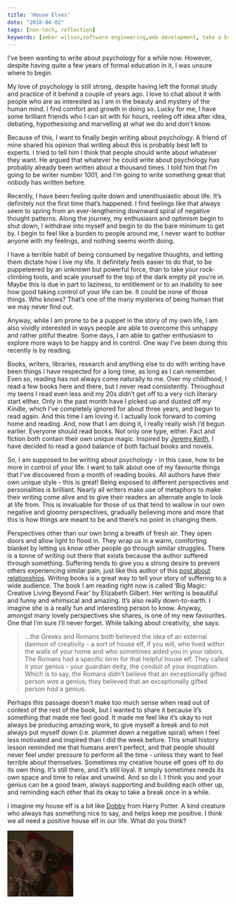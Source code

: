 ```yaml
---
title: 'House Elves'
date: "2018-04-02"
tags: [non-tech, reflection]
keywords: [amber wilson,software engineering,web development, take a break, house elves, musing, psychology, self care]
---
```


I’ve been wanting to write about psychology for a while now. However, despite having quite a few years of formal education in it, I was unsure where to begin.

My love of psychology is still strong, despite having left the formal study and practice of it behind a couple of years ago. I love to chat about it with people who are as interested as I am in the beauty and mystery of the human mind. I find comfort and growth in doing so. Lucky for me, I have some brilliant friends who I can sit with for hours, reeling off idea after idea, debating, hypothesising and marvelling at what we do and don't know.

Because of this, I want to finally begin writing about psychology. A friend of mine shared his opinion that writing about this is probably best left to experts. I tried to tell him I think that people should write about whatever they want. He argued that whatever he could write about psychology has probably already been written about a thousand times. I told him that I’m going to be writer number 1001, and I’m going to write something great that nobody has written before.

Recently, I have been feeling quite down and unenthusiastic about life. It’s definitely not the first time that’s happened. I find feelings like that always seem to spring from an ever-lengthening downward spiral of negative thought patterns. Along the journey, my enthusiasm and optimism begin to shut down, I withdraw into myself and begin to do the bare minimum to get by. I begin to feel like a burden to people around me, I never want to bother anyone with my feelings, and nothing seems worth doing.

I have a terrible habit of being consumed by negative thoughts, and letting them dictate how I live my life. It definitely feels easier to do that, to be puppeteered by an unknown but powerful force, than to take your rock-climbing tools, and scale yourself to the top of the dark empty pit you’re in. Maybe this is due in part to laziness, to entitlement or to an inability to see how good taking control of your life can be. It could be none of those things. Who knows? That’s one of the many mysteries of being human that we may never find out.

Anyway, while I am prone to be a puppet in the story of my own life, I am also vividly interested in ways people are able to overcome this unhappy and rather pitiful theatre. Some days, I am able to gather enthusiasm to explore more ways to be happy and in control. One way I’ve been doing this recently is by reading.

Books, writers, libraries, research and anything else to do with writing have been things I have respected for a long time, as long as I can remember. Even so, reading has not always come naturally to me. Over my childhood, I read a few books here and there, but I never read consistently. Throughout my teens I read even less and my 20s didn’t get off to a very rich literary start either. Only in the past month have I picked up and dusted off my Kindle, which I’ve completely ignored for about three years, and begun to read again. And this time I am loving it. I actually look forward to coming home and reading. And, now that I am doing it, I really really wish I’d begun earlier. Everyone should read books. Not only one type, either. Fact and fiction both contain their own unique magic. Inspired by [Jeremy Keith](https://adactio.com/journal/13242), I have decided to read a good balance of both factual books and novels.

So, I am supposed to be writing about psychology - in this case, how to be more in control of your life. I want to talk about one of my favourite things that I’ve discovered from a month of reading books. All authors have their own unique style - this is great! Being exposed to different perspectives and personalities is brilliant. Nearly all writers make use of metaphors to make their writing come alive and to give their readers an alternate angle to look at life from. This is invaluable for those of us that tend to wallow in our own negative and gloomy perspectives, gradually believing more and more that this is how things are meant to be and there’s no point in changing them.

Perspectives other than our own bring a breath of fresh air. They open doors and allow light to flood in. They wrap us in a warm, comforting blanket by letting us know other people go through similar struggles. There is a tonne of writing out there that exists because the author suffered through something. Suffering tends to give you a strong desire to prevent others experiencing similar pain, just like this author of this [post about relationships](https://thehealappeal.com/navigating-and-fixing-relationship-problems/#taking-action). Writing books is a great way to tell your story of suffering to a wide audience. The book I am reading right now is called ‘Big Magic: Creative Living Beyond Fear’ by Elizabeth Gilbert. Her writing is beautiful and funny and whimsical and amazing. It’s also really down-to-earth. I imagine she is a really fun and interesting person to know. Anyway, amongst many lovely perspectives she shares, is one of my new favourites. One that I’m sure I’ll never forget. While talking about creativity, she says:

> …the Greeks and Romans both believed the idea of an external daemon of creativity - a sort of house elf, if you will, who lived within the walls of your home and who sometimes aided you in your labors. The Romans had a specific term for that helpful house elf. They called it your genius - your guardian deity, the conduit of your inspiration. Which is to say, the Romans didn’t believe that an exceptionally gifted person _was_ a genius; they believed that an exceptionally gifted person _had_ a genius.

Perhaps this passage doesn’t make too much sense when read out of context of the rest of the book, but I wanted to share it because it’s something that made me feel good. It made me feel like it’s okay to not always be producing amazing work, to give myself a break and to not always put myself down (i.e. plummet down a negative spiral) when I feel less motivated and inspired than I did the week before. This small history lesson reminded me that humans aren’t perfect, and that people should never feel under pressure to perform all the time - unless they want to feel terrible about themselves. Sometimes my creative house elf goes off to do its own thing. It’s still there, and it’s still loyal. It simply sometimes needs its own space and time to relax and unwind. And so do I. I think you and your genius can be a good team, always supporting and building each other up, and reminding each other that its okay to take a break once in a while.

I imagine my house elf is a bit like [Dobby](https://www.pottermore.com/explore-the-story/dobby) from Harry Potter. A kind creature who always has something nice to say, and helps keep me positive. I think we all need a positive house elf in our life. What do you think?

<div class="text-align-center-utility">
    <img src="img/dobby.png" alt="Dobby the house elf from Harry Potter"/>
</div>
